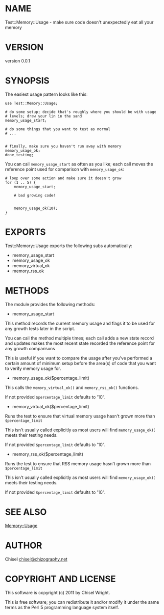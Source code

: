 # NAME

Test::Memory::Usage - make sure code doesn't unexpectedly eat all your memory

# VERSION

version 0.0.1

# SYNOPSIS

The easiest usage pattern looks like this:

    use Test::Memory::Usage;

    # do some setup; decide that's roughly where you should be with usage
    # levels; draw your lin in the sand
    memory_usage_start;

    # do some things that you want to test as normal
    # ...
    

    # finally, make sure you haven't run away with memory
    memory_usage_ok;
    done_testing;

You can call `memory_usage_start` as often as you like; each call moves the
reference point used for comparison with `memory_usage_ok`:

    # loop over some action and make sure it doesn't grow
    for (1 .. 5) {
        memory_usage_start;

        # bad growing code!
    

        memory_usage_ok(10);
    }

# EXPORTS

Test::Memory::Usage exports the following subs automatically:

- memory_usage_start
- memory_usage_ok
- memory_virtual_ok
- memory_rss_ok

# METHODS

The module provides the following methods:

- memory_usage_start

This method records the current memory usage and flags it to be used for any
growth tests later in the script.

You can call the method multiple times; each call adds a new state record and
updates makes the most recent state recorded the reference point for any
growth comparisons

This is useful if you want to compare the usage after you've performed a
certain amount of minimum setup before the area(s) of code that you want to
verify memory usage for.

- memory_usage_ok($percentage_limit)

This calls the `memory_virtual_ok()` and `memory_rss_ok()` functions.

If not provided `$percentage_limit` defaults to '10'.

- memory_virtual_ok($percentage_limit)

Runs the test to ensure that virtual memory usage hasn't grown more than
`$percentage_limit`

This isn't usually called explicitly as most users will find
`memory_usage_ok()` meets their testing needs.

If not provided `$percentage_limit` defaults to '10'.

- memory_rss_ok($percentage_limit)

Runs the test to ensure that RSS memory usage hasn't grown more than
`$percentage_limit`

This isn't usually called explicitly as most users will find
`memory_usage_ok()` meets their testing needs.

If not provided `$percentage_limit` defaults to '10'.

# SEE ALSO

[Memory::Usage](http://search.cpan.org/perldoc?Memory::Usage)

# AUTHOR

Chisel <chisel@chizography.net>

# COPYRIGHT AND LICENSE

This software is copyright (c) 2011 by Chisel Wright.

This is free software; you can redistribute it and/or modify it under
the same terms as the Perl 5 programming language system itself.
